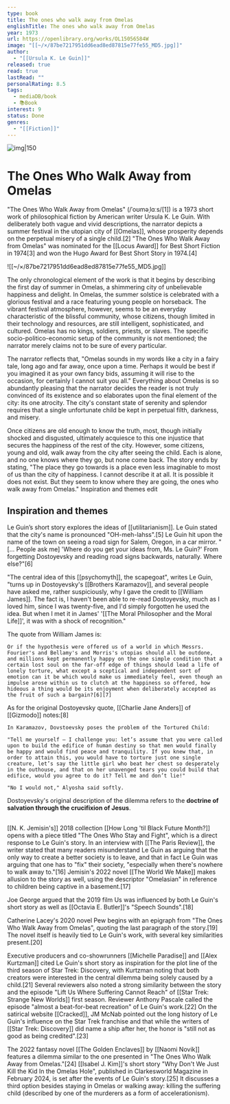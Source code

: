 ```yaml
---
type: book
title: The ones who walk away from Omelas
englishTitle: The ones who walk away from Omelas
year: 1973
url: https://openlibrary.org/works/OL15056584W
image: "[[~/×/87be7217951dd6ead8ed87815e77fe55_MD5.jpg]]"
author:
  - "[[Ursula K. Le Guin]]"
released: true
read: true
lastRead: ""
personalRating: 8.5
tags:
  - mediaDB/book
  - 📚Book
interest: 9
status: Done
genres:
  - "[[Fiction]]"
---
```


![img|150](https://covers.openlibrary.org/b/OLID/OL1702950M-L.jpg)

# The Ones Who Walk Away from Omelas

"The Ones Who Walk Away from Omelas" (/ˈoʊməˌlɑːs/[1]) is a 1973 short work of philosophical fiction by American writer Ursula K. Le Guin. With deliberately both vague and vivid descriptions, the narrator depicts a summer festival in the utopian city of [[Omelas]], whose prosperity depends on the perpetual misery of a single child.[2] "The Ones Who Walk Away from Omelas" was nominated for the [[Locus Award]] for Best Short Fiction in 1974[3] and won the Hugo Award for Best Short Story in 1974.[4]

![[~/×/87be7217951dd6ead8ed87815e77fe55_MD5.jpg]]

The only chronological element of the work is that it begins by describing the first day of summer in Omelas, a shimmering city of unbelievable happiness and delight. In Omelas, the summer solstice is celebrated with a glorious festival and a race featuring young people on horseback. The vibrant festival atmosphere, however, seems to be an everyday characteristic of the blissful community, whose citizens, though limited in their technology and resources, are still intelligent, sophisticated, and cultured. Omelas has no kings, soldiers, priests, or slaves. The specific socio-politico-economic setup of the community is not mentioned; the narrator merely claims not to be sure of every particular.

The narrator reflects that, "Omelas sounds in my words like a city in a fairy tale, long ago and far away, once upon a time. Perhaps it would be best if you imagined it as your own fancy bids, assuming it will rise to the occasion, for certainly I cannot suit you all." Everything about Omelas is so abundantly pleasing that the narrator decides the reader is not truly convinced of its existence and so elaborates upon the final element of the city: its one atrocity. The city's constant state of serenity and splendor requires that a single unfortunate child be kept in perpetual filth, darkness, and misery.

Once citizens are old enough to know the truth, most, though initially shocked and disgusted, ultimately acquiesce to this one injustice that secures the happiness of the rest of the city. However, some citizens, young and old, walk away from the city after seeing the child. Each is alone, and no one knows where they go, but none come back. The story ends by stating, "The place they go towards is a place even less imaginable to most of us than the city of happiness. I cannot describe it at all. It is possible it does not exist. But they seem to know where they are going, the ones who walk away from Omelas."
Inspiration and themes
edit

## Inspiration and themes

Le Guin’s short story explores the ideas of [[utilitarianism]]. Le Guin stated that the city's name is pronounced "OH-meh-lahss".[5] Le Guin hit upon the name of the town on seeing a road sign for Salem, Oregon, in a car mirror. "[… People ask me] 'Where do you get your ideas from, Ms. Le Guin?' From forgetting Dostoyevsky and reading road signs backwards, naturally. Where else?"[6]

"The central idea of this [[psychomyth]], the scapegoat", writes Le Guin, "turns up in Dostoyevsky's [[Brothers Karamazov]], and several people have asked me, rather suspiciously, why I gave the credit to [[William James]]. The fact is, I haven't been able to re-read Dostoyevsky, much as I loved him, since I was twenty-five, and I'd simply forgotten he used the idea. But when I met it in James' '[[The Moral Philosopher and the Moral Life]]', it was with a shock of recognition."

The quote from William James is:

    Or if the hypothesis were offered us of a world in which Messrs. Fourier's and Bellamy's and Morris's utopias should all be outdone, and millions kept permanently happy on the one simple condition that a certain lost soul on the far-off edge of things should lead a life of lonely torture, what except a sceptical and independent sort of emotion can it be which would make us immediately feel, even though an impulse arose within us to clutch at the happiness so offered, how hideous a thing would be its enjoyment when deliberately accepted as the fruit of such a bargain?[6][7]

As for the original Dostoyevsky quote, [[Charlie Jane Anders]] of [[Gizmodo]] notes:[8]

    In Karamazov, Dovstoevsky poses the problem of the Tortured Child:

    "Tell me yourself — I challenge you: let’s assume that you were called upon to build the edifice of human destiny so that men would finally be happy and would find peace and tranquility. If you knew that, in order to attain this, you would have to torture just one single creature, let’s say the little girl who beat her chest so desperately in the outhouse, and that on her unavenged tears you could build that edifice, would you agree to do it? Tell me and don’t lie!"

    "No I would not," Alyosha said softly.

Dostoyevsky's original description of the dilemma refers to the **doctrine of salvation through the crucifixion of Jesus**.



##

[[N. K. Jemisin's]] 2018 collection [[How Long 'til Black Future Month?]] opens with a piece titled "The Ones Who Stay and Fight", which is a direct response to Le Guin's story. In an interview with [[The Paris Review]], the writer stated that many readers misunderstand Le Guin as arguing that the only way to create a better society is to leave, and that in fact Le Guin was arguing that one has to "fix" their society, "especially when there's nowhere to walk away to."[16] Jemisin's 2022 novel [[The World We Make]] makes allusion to the story as well, using the descriptor "Omelasian" in reference to children being captive in a basement.[17]

Joe George argued that the 2019 film Us was influenced by both Le Guin's short story as well as [[Octavia E. Butler]]'s "Speech Sounds".[18]

Catherine Lacey's 2020 novel Pew begins with an epigraph from "The Ones Who Walk Away from Omelas", quoting the last paragraph of the story.[19] The novel itself is heavily tied to Le Guin's work, with several key similarities present.[20]

Executive producers and co-showrunners [[Michelle Paradise]] and [[Alex Kurtzman]] cited Le Guin's short story as inspiration for the plot line of the third season of Star Trek: Discovery, with Kurtzman noting that both creators were interested in the central dilemma being solely caused by a child.[21] 
Several reviewers also noted a strong similarity between the story and the episode "Lift Us Where Suffering Cannot Reach" of [[Star Trek: Strange New Worlds]] first season. Reviewer Anthony Pascale called the episode "almost a beat-for-beat recreation" of Le Guin's work.[22] On the satirical website [[Cracked]], JM McNab pointed out the long history of Le Guin's influence on the Star Trek franchise and that while the writers of [[Star Trek: Discovery]] did name a ship after her, the honor is "still not as good as being credited".[23]

The 2022 fantasy novel [[The Golden Enclaves]] by [[Naomi Novik]] features a dilemma similar to the one presented in "The Ones Who Walk Away from Omelas."[24] [[Isabel J. Kim]]'s short story "Why Don't We Just Kill the Kid In the Omelas Hole", published in Clarkesworld Magazine in February 2024, is set after the events of Le Guin's story.[25] It discusses a third option besides staying in Omelas or walking away: killing the suffering child (described by one of the murderers as a form of accelerationism). 